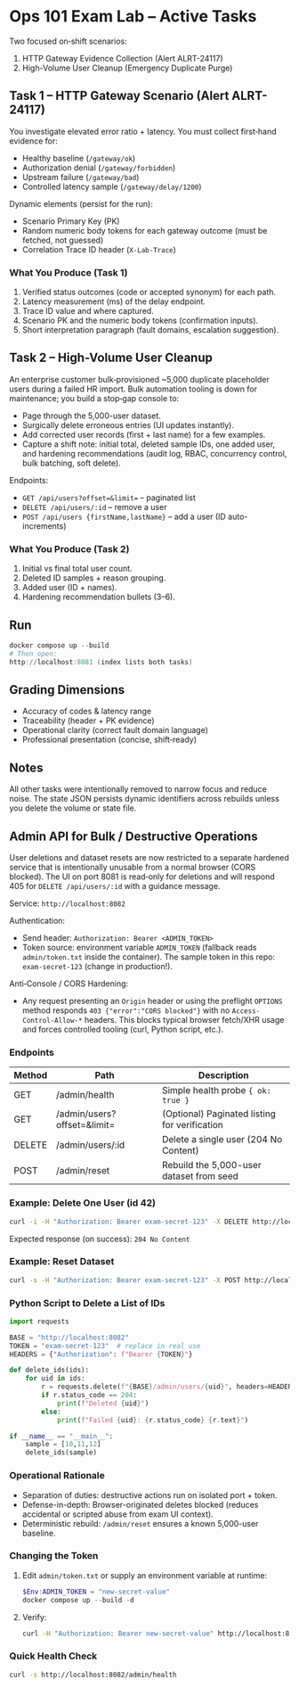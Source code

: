 # Ops 101 Exam Lab – Active Tasks

Two focused on‑shift scenarios:
1. HTTP Gateway Evidence Collection (Alert ALRT-24117)
2. High-Volume User Cleanup (Emergency Duplicate Purge)

## Task 1 – HTTP Gateway Scenario (Alert ALRT-24117)
You investigate elevated error ratio + latency. You must collect first‑hand evidence for:
- Healthy baseline (`/gateway/ok`)
- Authorization denial (`/gateway/forbidden`)
- Upstream failure (`/gateway/bad`)
- Controlled latency sample (`/gateway/delay/1200`)

Dynamic elements (persist for the run):
- Scenario Primary Key (PK)
- Random numeric body tokens for each gateway outcome (must be fetched, not guessed)
- Correlation Trace ID header (`X-Lab-Trace`)

### What You Produce (Task 1)
1. Verified status outcomes (code or accepted synonym) for each path.
2. Latency measurement (ms) of the delay endpoint.
3. Trace ID value and where captured.
4. Scenario PK and the numeric body tokens (confirmation inputs).
5. Short interpretation paragraph (fault domains, escalation suggestion).

## Task 2 – High-Volume User Cleanup
An enterprise customer bulk‑provisioned ~5,000 duplicate placeholder users during a failed HR import. Bulk automation tooling is down for maintenance; you build a stop‑gap console to:
* Page through the 5,000-user dataset.
* Surgically delete erroneous entries (UI updates instantly).
* Add corrected user records (first + last name) for a few examples.
* Capture a shift note: initial total, deleted sample IDs, one added user, and hardening recommendations (audit log, RBAC, concurrency control, bulk batching, soft delete).

Endpoints:
* `GET /api/users?offset=&limit=` – paginated list
* `DELETE /api/users/:id` – remove a user
* `POST /api/users {firstName,lastName}` – add a user (ID auto-increments)

### What You Produce (Task 2)
1. Initial vs final total user count.
2. Deleted ID samples + reason grouping.
3. Added user (ID + names).
4. Hardening recommendation bullets (3–6).

## Run
```powershell
docker compose up --build
# Then open:
http://localhost:8081 (index lists both tasks)
```

## Grading Dimensions
- Accuracy of codes & latency range
- Traceability (header + PK evidence)
- Operational clarity (correct fault domain language)
- Professional presentation (concise, shift‑ready)

## Notes
All other tasks were intentionally removed to narrow focus and reduce noise. The state JSON persists dynamic identifiers across rebuilds unless you delete the volume or state file.

## Admin API for Bulk / Destructive Operations

User deletions and dataset resets are now restricted to a separate hardened service that is intentionally unusable from a normal browser (CORS blocked). The UI on port 8081 is read‑only for deletions and will respond 405 for `DELETE /api/users/:id` with a guidance message.

Service: `http://localhost:8082`

Authentication:
- Send header: `Authorization: Bearer <ADMIN_TOKEN>`
- Token source: environment variable `ADMIN_TOKEN` (fallback reads `admin/token.txt` inside the container). The sample token in this repo: `exam-secret-123` (change in production!).

Anti‑Console / CORS Hardening:
- Any request presenting an `Origin` header or using the preflight `OPTIONS` method responds `403 {"error":"CORS blocked"}` with no `Access-Control-Allow-*` headers. This blocks typical browser fetch/XHR usage and forces controlled tooling (curl, Python script, etc.).

### Endpoints
| Method | Path | Description |
|--------|------|-------------|
| GET | /admin/health | Simple health probe `{ ok: true }` |
| GET | /admin/users?offset=&limit= | (Optional) Paginated listing for verification |
| DELETE | /admin/users/:id | Delete a single user (204 No Content) |
| POST | /admin/reset | Rebuild the 5,000-user dataset from seed |

### Example: Delete One User (id 42)
```bash
curl -i -H "Authorization: Bearer exam-secret-123" -X DELETE http://localhost:8082/admin/users/42
```

Expected response (on success): `204 No Content`

### Example: Reset Dataset
```bash
curl -s -H "Authorization: Bearer exam-secret-123" -X POST http://localhost:8082/admin/reset | jq
```

### Python Script to Delete a List of IDs
```python
import requests

BASE = "http://localhost:8082"
TOKEN = "exam-secret-123"  # replace in real use
HEADERS = {"Authorization": f"Bearer {TOKEN}"}

def delete_ids(ids):
	for uid in ids:
		r = requests.delete(f"{BASE}/admin/users/{uid}", headers=HEADERS)
		if r.status_code == 204:
			print(f"Deleted {uid}")
		else:
			print(f"Failed {uid}: {r.status_code} {r.text}")

if __name__ == "__main__":
	sample = [10,11,12]
	delete_ids(sample)
```

### Operational Rationale
- Separation of duties: destructive actions run on isolated port + token.
- Defense-in-depth: Browser-originated deletes blocked (reduces accidental or scripted abuse from exam UI context).
- Deterministic rebuild: `/admin/reset` ensures a known 5,000-user baseline.

### Changing the Token
1. Edit `admin/token.txt` or supply an environment variable at runtime:
   ```powershell
   $Env:ADMIN_TOKEN = "new-secret-value"
   docker compose up --build -d
   ```
2. Verify:
   ```bash
   curl -H "Authorization: Bearer new-secret-value" http://localhost:8082/admin/health
   ```

### Quick Health Check
```bash
curl -s http://localhost:8082/admin/health
```


